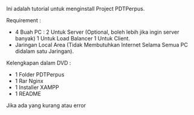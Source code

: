 Ini adalah tutorial untuk menginstall Project PDTPerpus.

Requirement :
- 4 Buah PC :
	2 Untuk Server (Optional, boleh lebih jika ingin server banyak)
	1 Untuk Load Balancer
	1 Untuk Client.
- Jaringan Local Area (Tidak Membutuhkan Internet Selama Semua PC didalam satu Jaringan).

Kelengkapan dalam DVD :
- 1 Folder PDTPerpus
- 1 Rar Nginx
- 1 Installer XAMPP
- 1 README

Jika ada yang kurang atau error
